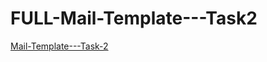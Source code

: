 # FULL-Mail-Template---Task2
<a href="https://joyful-madeleine-e7e70d.netlify.app/">Mail-Template---Task-2</a>
